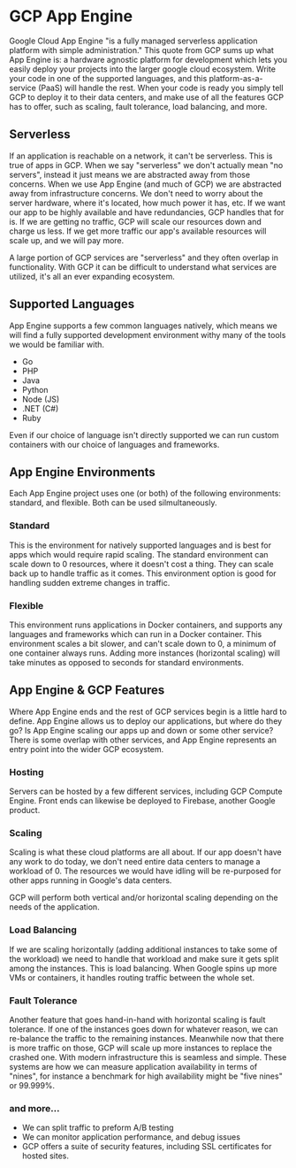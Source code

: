 # GCP App Engine
Google Cloud App Engine "is a fully managed serverless application platform with simple administration." This quote from GCP sums up what App Engine is: a hardware agnostic platform for development which lets you easily deploy your projects into the larger google cloud ecosystem. Write your code in one of the supported languages, and this platform-as-a-service (PaaS) will handle the rest. When your code is ready you simply tell GCP to deploy it to their data centers, and make use of all the features GCP has to offer, such as scaling, fault tolerance, load balancing, and more.

## Serverless
If an application is reachable on a network, it can't be serverless. This is true of apps in GCP. When we say "serverless" we don't actually mean "no servers", instead it just means we are abstracted away from those concerns. When we use App Engine (and much of GCP) we are abstracted away from infrastructure concerns. We don't need to worry about the server hardware, where it's located, how much power it has, etc. If we want our app to be highly available and have redundancies, GCP handles that for is. If we are getting no traffic, GCP will scale our resources down and charge us less. If we get more traffic our app's available resources will scale up, and we will pay more.

A large portion of GCP services are "serverless" and they often overlap in functionality. With GCP it can be difficult to understand what services are utilized, it's all an ever expanding ecosystem.

## Supported Languages
App Engine supports a few common languages natively, which means we will find a fully supported development environment withy many of the tools we would be familiar with. 
 - Go
 - PHP
 - Java
 - Python
 - Node (JS)
 - .NET (C#)
 - Ruby

Even if our choice of language isn't directly supported we can run custom containers with our choice of languages and frameworks.

## App Engine Environments
Each App Engine project uses one (or both) of the following environments: standard, and flexible. Both can be used silmultaneously.

### Standard
This is the environment for natively supported languages and is best for apps which would require rapid scaling. The standard environment can scale down to 0 resources, where it doesn't cost a thing. They can scale back up to handle traffic as it comes. This environment option is good for handling sudden extreme changes in traffic.

### Flexible
This environment runs applications in Docker containers, and supports any languages and frameworks which can run in a Docker container. This environment scales a bit slower, and can't scale down to 0, a minimum of one container always runs. Adding more instances (horizontal scaling) will take minutes as opposed to seconds for standard environments. 

## App Engine & GCP Features
Where App Engine ends and the rest of GCP services begin is a little hard to define. App Engine allows us to deploy our applications, but where do they go? Is App Engine scaling our apps up and down or some other service? There is some overlap with other services, and App Engine represents an entry point into the wider GCP ecosystem.

### Hosting
Servers can be hosted by a few different services, including GCP Compute Engine. Front ends can likewise be deployed to Firebase, another Google product. 

### Scaling
Scaling is what these cloud platforms are all about. If our app doesn't have any work to do today, we don't need entire data centers to manage a workload of 0. The resources we would have idling will be re-purposed for other apps running in Google's data centers.  
  
GCP will perform both vertical and/or horizontal scaling depending on the needs of the application.

### Load Balancing
If we are scaling horizontally (adding additional instances to take some of the workload) we need to handle that workload and make sure it gets split among the instances. This is load balancing. When Google spins up more VMs or containers, it handles routing traffic between the whole set.

### Fault Tolerance
Another feature that goes hand-in-hand with horizontal scaling is fault tolerance. If one of the instances goes down for whatever reason, we can re-balance the traffic to the remaining instances. Meanwhile now that there is more traffic on those, GCP will scale up more instances to replace the crashed one. With modern infrastructure this is seamless and simple. These systems are how we can measure application availability in terms of "nines", for instance a benchmark for high availability might be "five nines" or 99.999%.

### and more...
 - We can split traffic to preform A/B testing
 - We can monitor application performance, and debug issues
 - GCP offers a suite of security features, including SSL certificates for hosted sites.